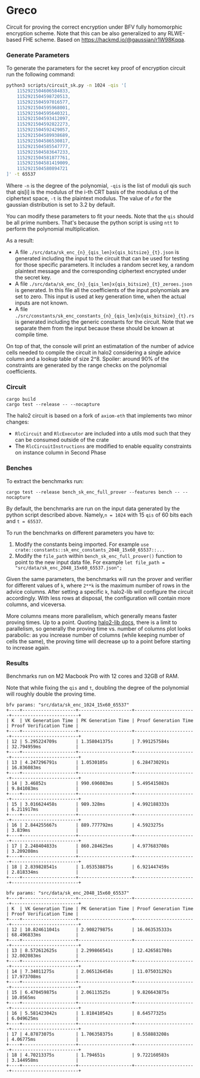 # Greco

Circuit for proving the correct encryption under BFV fully homomorphic encryption scheme. Note that this can be also generalized to any RLWE-based FHE scheme. Based on https://hackmd.io/@gaussian/r1W98Kqqa.

### Generate Parameters

To generate the parameters for the secret key proof of encryption circuit run the following command:

```bash
python3 scripts/circuit_sk.py -n 1024 -qis '[                                      
    1152921504606584833,
    1152921504598720513,
    1152921504597016577,
    1152921504595968001,
    1152921504595640321,
    1152921504593412097,
    1152921504592822273,
    1152921504592429057,
    1152921504589938689,
    1152921504586530817,
    1152921504585547777,
    1152921504583647233,
    1152921504581877761,
    1152921504581419009,
    1152921504580894721
]' -t 65537
```

Where `-n` is the degree of the polynomial, `-qis` is the list of moduli qis such that qis[i] is the modulus of the i-th CRT basis of the modulus q of the ciphertext space, `-t` is the plaintext modulus. The value of `𝜎` for the gaussian distribution is set to 3.2 by default.

You can modify these parameters to fit your needs. Note that the `qis` should be all prime numbers. That's because the python script is using `ntt` to perform the polynomial multiplication.

As a result:
- A file `./src/data/sk_enc_{n}_{qis_len}x{qis_bitsize}_{t}.json` is generated including the input to the circuit that can be used for testing for those specific parameters. It includes a random secret key, a random plaintext message and the corresponding ciphertext encrypted under the secret key.
- A file `./src/data/sk_enc_{n}_{qis_len}x{qis_bitsize}_{t}_zeroes.json` is generated. In this file all the coefficients of the input polynomials are set to zero. This input is used at key generation time, when the actual inputs are not known.
- A file `./src/constants/sk_enc_constants_{n}_{qis_len}x{qis_bitsize}_{t}.rs` is generated including the generic constants for the circuit. Note that we separate them from the input because these should be known at compile time.

On top of that, the console will print an estimatation of the number of advice cells needed to compile the circuit in halo2 considering a single advice column and a lookup table of size 2^8. Spoiler: around 90% of the constraints are generated by the range checks on the polynomial coefficients.

### Circuit

```
cargo build
cargo test --release -- --nocapture
```

The halo2 circuit is based on a fork of `axiom-eth` that implements two minor changes:

- `RlcCircuit` and `RlcExecutor` are included into a utils mod such that they can be consumed outside of the crate 
- The `RlcCircuitInstructions` are modified to enable equality constraints on instance column in Second Phase

### Benches

To extract the benchmarks run: 

```
cargo test --release bench_sk_enc_full_prover --features bench -- --nocapture
```

By default, the benchmarks are run on the input data generated by the python script described above. Namely,`n = 1024` with 15 `qis` of 60 bits each and `t = 65537`. 

To run the benchmarks on different parameters you have to:

1. Modify the constants being imported. For example `use crate::constants::sk_enc_constants_2048_15x60_65537::...`
2. Modify the `file_path` within `bench_sk_enc_full_prover()` function to point to the new input data file. For example `let file_path = "src/data/sk_enc_2048_15x60_65537.json";`

Given the same parameters, the benchmarks will run the prover and verifier for different values of `k`, where `2**k` is the maximum number of rows in the advice columns. After setting a specific `k`, halo2-lib will configure the circuit accordingly. With less rows at disposal, the configuration will contain more columns, and viceversa. 

More columns means more parallelism, which generally means faster proving times. Up to a point. Quoting [halo2-lib docs](https://docs.axiom.xyz/protocol/zero-knowledge-proofs/getting-started-with-halo2#feature-more-columns), there is a limit to parallelism, so generally the proving time vs. number of columns plot looks parabolic: as you increase number of columns (while keeping number of cells the same), the proving time will decrease up to a point before starting to increase again. 

### Results

Benchmarks run on M2 Macbook Pro with 12 cores and 32GB of RAM. 

Note that while fixing the `qis` and `t`, doubling the degree of the polynomial will roughly double the proving time.

```
bfv params: "src/data/sk_enc_1024_15x60_65537"
+----+--------------------+--------------------+-----------------------+-------------------------+
| K  | VK Generation Time | PK Generation Time | Proof Generation Time | Proof Verification Time |
+----+--------------------+--------------------+-----------------------+-------------------------+
| 12 | 5.295224709s       | 1.358041375s       | 7.991257584s          | 32.794959ms             |
+----+--------------------+--------------------+-----------------------+-------------------------+
| 13 | 4.247296791s       | 1.0530105s         | 6.284730291s          | 16.836083ms             |
+----+--------------------+--------------------+-----------------------+-------------------------+
| 14 | 3.46852s           | 990.696083ms       | 5.495415083s          | 9.841083ms              |
+----+--------------------+--------------------+-----------------------+-------------------------+
| 15 | 3.016624458s       | 989.328ms          | 4.992188333s          | 6.211917ms              |
+----+--------------------+--------------------+-----------------------+-------------------------+
| 16 | 2.844255667s       | 889.777792ms       | 4.5923275s            | 3.839ms                 |
+----+--------------------+--------------------+-----------------------+-------------------------+
| 17 | 2.248404833s       | 860.284625ms       | 4.977683708s          | 3.209208ms              |
+----+--------------------+--------------------+-----------------------+-------------------------+
| 18 | 2.839828541s       | 1.053538875s       | 6.921447459s          | 2.818334ms              |
+----+--------------------+--------------------+-----------------------+-------------------------+
```

```
bfv params: "src/data/sk_enc_2048_15x60_65537"
+----+--------------------+--------------------+-----------------------+-------------------------+
| K  | VK Generation Time | PK Generation Time | Proof Generation Time | Proof Verification Time |
+----+--------------------+--------------------+-----------------------+-------------------------+
| 12 | 10.824611041s      | 2.908279875s       | 16.063535333s         | 68.496833ms             |
+----+--------------------+--------------------+-----------------------+-------------------------+
| 13 | 8.572612625s       | 2.299866541s       | 12.426581708s         | 32.002083ms             |
+----+--------------------+--------------------+-----------------------+-------------------------+
| 14 | 7.34011275s        | 2.065126458s       | 11.075031292s         | 17.973708ms             |
+----+--------------------+--------------------+-----------------------+-------------------------+
| 15 | 6.470459875s       | 2.06113525s        | 9.826643875s          | 10.0565ms               |
+----+--------------------+--------------------+-----------------------+-------------------------+
| 16 | 5.581423042s       | 1.818410542s       | 8.64577325s           | 6.049625ms              |
+----+--------------------+--------------------+-----------------------+-------------------------+
| 17 | 4.87873075s        | 1.706358375s       | 8.558883208s          | 4.06775ms               |
+----+--------------------+--------------------+-----------------------+-------------------------+
| 18 | 4.70213375s        | 1.794651s          | 9.722160583s          | 3.144958ms              |
+----+--------------------+--------------------+-----------------------+-------------------------+
```